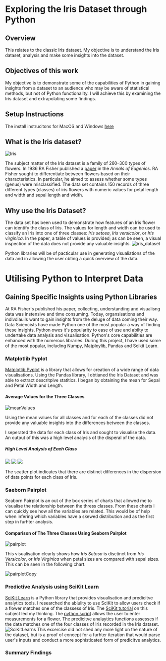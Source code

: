 # Exploring the Iris Dataset through Python
## Overview

This relates to the classic Iris dataset. My objective is to understand the Iris dataset, analysis and make some insights into the dataset.

## Objectives of this work

My objective is to demonstrate some of the capabilities of Python in gaining insights from a dataset to an audience who may be aware of statistical methods, but not of Python functionality. I will achieve this by examining the Iris dataset and extrapolating some findings.

## Setup Instructions
The install instrucitons for MacOS and Windows [here](https://github.com/Rapid130RS/iris_dataset/edit/master/install_instructions.md)

## What is the Iris dataset?
![Iris](iris.jpg)

The subject matter of the Iris dataset is a family of 260–300 types of flowers. In 1936 RA Fisher published a 
[paper](https://onlinelibrary.wiley.com/doi/epdf/10.1111/j.1469-1809.1936.tb02137.x "Named link title") in the _Annals of Eugenics_. RA Fisher sought to differentiate between flowers based on their characteristics. In particular, he aimed to assess whether some types (genus) were misclassified. 
The data set contains 150 records of three different types (classes) of iris flowers with numeric values for petal length and width and sepal length and width.

## Why use the Iris Dataset?

The data set has been used to demonstrate how features of an Iris flower can identify the class of Iris. The values for length and width can be used to classify an Iris into one of three classes: _Iris setosa_, _Iris versicolor_, or _Iris virginica_. 
In the paper, a table of values is provided; as can be seen, a visual inspection of the data does not provide any valuable insights.
![iris_dataset](iris_data.png)

Python libraries will be of pacticular use in generating visualiations of the data and in allowing the user obting a quick overview of the data.

# Utilising Python to Interpret Data

## Gaining Specific Insights using Python Libraries

At RA Fisher's published his paper, collecting, understanding and visualisng data was instensive and time consuming. Today,  organsisations and indivdiauils want to gain insights from the deluge of data coming their way. Data Sciencists have made  Python one of the most popular a way of finding these insights. Python owes it's popularity to ease of use and abilty to undertake data analysis and visualisation. Python's core capabilities are enhanced with the numerous libraries. During this project, I have used some of the most popular, including Numpy, Matploylib, Pandas and Scikit Learn.

### Matplotlib Pyplot

[Matplotlib Pyplot](https://matplotlib.org/api/pyplot_api.html) is a library that allows for creation of a wide range of data visualisations. 
Using the Pandas library, I obtianed the Iris Dataset and was able to extract descritpive statitics. I began by obtaining the mean for Sepal and Petal Width and Length.

#### Average Values for the Three Classes 

![meanValues](meanValues.png)

Using the mean values for all classes and for each of the classes did not provide any valuable insights into the differences between the classes.

I seperated the data for each class of Iris and sought to visualise the data.
An output of this was a high level analysis of the disperal of the data. 

##### High Level Analysis of Each Class
![](SetosaDescriptiveAnalytics.png) 
![](VerginicaDescriptiveAnalytics.png) 
![](VersicolourDescriptiveAnalytics.png)

The scatter plot indicates that there are distinct differences in the dispersion of data points for each class of Iris. 

### Saeborn Pairplot

Seaborn Pairplot is an out of the box series of charts  that allowed me to visualise the relationship between the thress classes. From these charts I can quickly see how all the variables are related. This would be of help when infering
which variables have a skewed distribution and as the first step in furhter analysis.
#### Comparison of The Three Classes Using Seaborn Pairplot
![pairplot](pairplot.png)

This visualisation clearly shows how _Iris Setosa_ is disctinct from _Iris Versicolor_, or _Iris Virginica_ when petal sizes are compared with sepal sizes. This can be seen in the following chart.

![pairplotCopy](pairplot_copy.png)






### Predictive Analysis using SciKit Learn

[SciKit Learn](https://scikit-learn.org/stable/index.html) is a Python library that provides visualisation and predicitve analytics tools. I researched the abiulity to use SciKit to allow users check if a flower matches one of the classess of Iris. The [SciKit tutorial](https://scikit-learn.org/stable/tutorial/basic/tutorial.html) on this subject led my thinking. 
The [python script](https://github.com/Rapid130RS/iris_dataset/blob/master/scikit.py) allows the user to enter measurements for a flower. The predicitve analaytics functions assesses if the data matches one of the four classes of Iris recorded in the Iris dataset.
![SciKitLearns](SciKitLearn.png)
This excercise did not shed any more light on the nature of the dataset, but is a proof of concept for a furhter iteration that would parse user's inputs and conduct a more sophisticated form of predicitve analytics.

### Summary Findings

